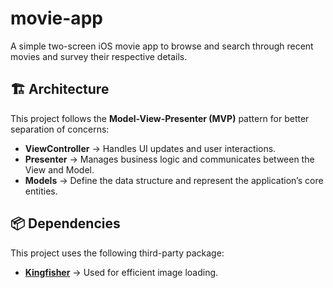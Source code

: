 # movie-app
A simple two-screen iOS movie app to browse and search through recent movies and survey their respective details.

## 🏗 Architecture  
This project follows the **Model-View-Presenter (MVP)** pattern for better separation of concerns:  

- **ViewController** → Handles UI updates and user interactions.  
- **Presenter** → Manages business logic and communicates between the View and Model.  
- **Models** → Define the data structure and represent the application’s core entities.  

## 📦 Dependencies  
This project uses the following third-party package:  

- **[Kingfisher](https://github.com/onevcat/Kingfisher)** → Used for efficient image loading.  

